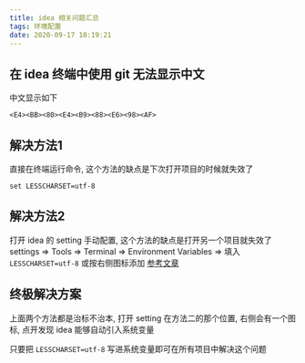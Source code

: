 ```yaml
---
title: idea 相关问题汇总
tags: 环境配置
date: 2020-09-17 10:19:21
---
```


## 在 idea 终端中使用 git 无法显示中文
中文显示如下
```
<E4><BB><80><E4><B9><88><E6><98><AF>
```
## 解决方法1
直接在终端运行命令, 这个方法的缺点是下次打开项目的时候就失效了
```
set LESSCHARSET=utf-8
```

## 解决方法2
打开 idea 的 setting 手动配置, 这个方法的缺点是打开另一个项目就失效了
settings => Tools => Terminal => Environment Variables => 填入`LESSCHARSET=utf-8` 或按右侧图标添加
[参考文章](https://blog.csdn.net/Xu_XiaoXiao_Ji/article/details/107719176)

## 终极解决方案
上面两个方法都是治标不治本, 打开 setting 在方法二的那个位置, 右侧会有一个图标, 点开发现 idea 能够自动引入系统变量

只要把 `LESSCHARSET=utf-8` 写进系统变量即可在所有项目中解决这个问题
